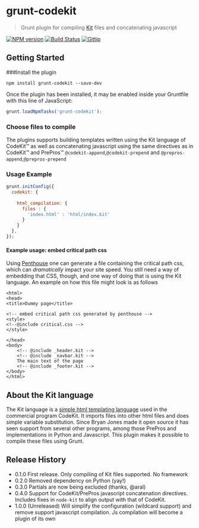# grunt-codekit
> Grunt plugin for compiling [Kit](http://incident57.com/codekit/help.html#kit) files and concatenating javascript

[![NPM version](https://badge.fury.io/js/grunt-codekit.svg)](http://badge.fury.io/js/grunt-codekit)
[![Build Status](https://travis-ci.org/fatso83/grunt-codekit.svg?branch=master)](https://travis-ci.org/fatso83/grunt-codekit)
[![Gittip](http://img.shields.io/gittip/fatso83.svg)](https://www.gittip.com/fatso83/)

## Getting Started

###Install the plugin

```shell
npm install grunt-codekit --save-dev
```

Once the plugin has been installed, it may be enabled inside your Gruntfile with this line of JavaScript:

```js
grunt.loadNpmTasks('grunt-codekit');
```

### Choose files to compile

The plugins supports building templates written using the Kit language of CodeKit&trade; as well as concatenating
javascript using the same directives as in CodeKit&trade; and PrePros&trade;
`@codekit-append`,`@codekit-prepend` and `@prepros-append`,`@prepros-prepend`

### Usage Example

```js
grunt.initConfig({
  codekit: {
    
    html_compilation: {
      files : {
        'index.html' : 'html/index.kit'
      }
    }
  },
});
```
#### Example usage: embed critical path css
Using [Penthouse](https://github.com/fatso83/grunt-penthouse) one can generate a file containing the critical path css, which can *dramatically* impact your site speed. You still need a way of embedding that CSS, though, and one way of doing that is using the Kit language. An example on how this file might look is as follows

```
<html>
<head>
<title>Dummy page</title>

<!-- embed critical path css generated by penthouse -->
<style>
<!--@include critical.css -->
</style>

</head>
<body>
    <!-- @include _header.kit -->
    <!-- @include _navbar.kit -->
    The main text of the page
    <!-- @include _footer.kit -->
</body>
</html>
```

## About the Kit language
The Kit language is a [simple html templating language](https://incident57.com/codekit/help.html#kit) used in the commercial program CodeKit. It imports files into other html files and does simple variable substitution. Since Bryan Jones made it open source it has seen support from several other programs, among those PrePros and implementations in Python and Javascript. This plugin makes it possible to compile these files using Grunt.

## Release History
- 0.1.0 First release. Only compiling of Kit files supported. No framework
- 0.2.0 Removed dependency on Python (yay!)
- 0.3.0 Partials are now being excluded (thanks, @aral)
- 0.4.0 Support for CodeKit/PrePros javascript concatenation directives. Includes fixes in `node-kit` to align output with that of CodeKit.
- 1.0.0 (Unreleased) Will simplify the configuration (wildcard support) and remove support javascript compilation. Js compilation will become a plugin of its own
